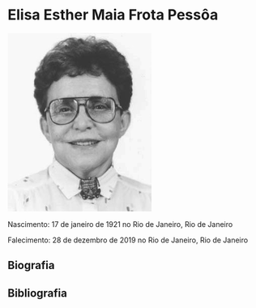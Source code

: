# Elisa Esther Maia Frota Pessôa

![](files/frota_01.jpg)

Nascimento: 17 de janeiro de 1921 no Rio de Janeiro, Rio de Janeiro

Falecimento: 28 de dezembro de 2019 no Rio de Janeiro, Rio de Janeiro

## Biografia

## Bibliografia
